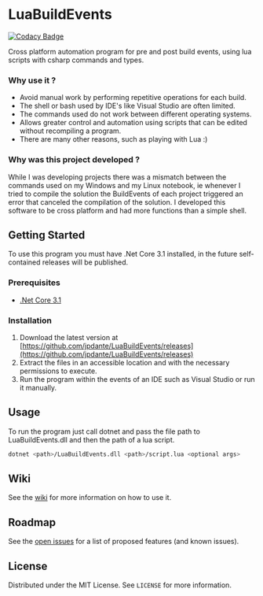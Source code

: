 # LuaBuildEvents
[![Codacy Badge](https://api.codacy.com/project/badge/Grade/5f404d387599464d8de5b2ff937bf237)](https://www.codacy.com/manual/jpdante/LuaBuildEvents?utm_source=github.com&amp;utm_medium=referral&amp;utm_content=jpdante/LuaBuildEvents&amp;utm_campaign=Badge_Grade)

Cross platform automation program for pre and post build events, using lua scripts with csharp commands and types.

### Why use it ?
*   Avoid manual work by performing repetitive operations for each build.
*   The shell or bash used by IDE's like Visual Studio are often limited.
*   The commands used do not work between different operating systems.
*   Allows greater control and automation using scripts that can be edited without recompiling a program.
*   There are many other reasons, such as playing with Lua :)

### Why was this project developed ?

While I was developing projects there was a mismatch between the commands used on my Windows and my Linux notebook,
ie whenever I tried to compile the solution the BuildEvents of each project triggered an error that canceled the compilation of the solution. I developed this software to be cross platform and had more functions than a simple shell.

## Getting Started
To use this program you must have .Net Core 3.1 installed, in the future self-contained releases will be published.

### Prerequisites
*   [.Net Core 3.1](https://dotnet.microsoft.com/download)

### Installation
1.  Download the latest version at [https://github.com/jpdante/LuaBuildEvents/releases](https://github.com/jpdante/LuaBuildEvents/releases)
2.  Extract the files in an accessible location and with the necessary permissions to execute.
3.  Run the program within the events of an IDE such as Visual Studio or run it manually.

## Usage
To run the program just call dotnet and pass the file path to LuaBuildEvents.dll and then the path of a lua script.
```sh
dotnet <path>/LuaBuildEvents.dll <path>/script.lua <optional args>
```

## Wiki
See the [wiki](https://github.com/jpdante/LuaBuildEvents/wiki) for more information on how to use it.

## Roadmap
See the [open issues](https://github.com/jpdante/LuaBuildEvents/issues) for a list of proposed features (and known issues).

## License
Distributed under the MIT License. See `LICENSE` for more information.
